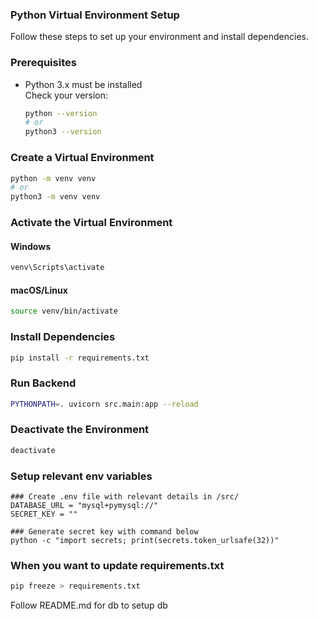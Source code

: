 ### Python Virtual Environment Setup

Follow these steps to set up your environment and install dependencies.

### Prerequisites

- Python 3.x must be installed  
  Check your version:
  ```sh
  python --version
  # or
  python3 --version
  ```

### Create a Virtual Environment

```sh
python -m venv venv
# or
python3 -m venv venv
```

### Activate the Virtual Environment

#### Windows
```sh
venv\Scripts\activate
```

#### macOS/Linux
```sh
source venv/bin/activate
```

### Install Dependencies

```sh
pip install -r requirements.txt
```

### Run Backend
```sh
PYTHONPATH=. uvicorn src.main:app --reload
```

### Deactivate the Environment

```sh
deactivate
```

### Setup relevant env variables
```
### Create .env file with relevant details in /src/
DATABASE_URL = "mysql+pymysql://"
SECRET_KEY = ""

### Generate secret key with command below
python -c "import secrets; print(secrets.token_urlsafe(32))"

```

### When you want to update requirements.txt

```sh
pip freeze > requirements.txt
```

Follow README.md for db to setup db